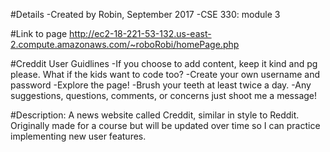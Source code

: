 #Details
-Created by Robin, September 2017
  -CSE 330: module 3

#Link to page
http://ec2-18-221-53-132.us-east-2.compute.amazonaws.com/~roboRobi/homePage.php

#Creddit User Guidlines
-If you choose to add content, keep it kind and pg please. What if the kids want to code too?
-Create your own username and password
-Explore the page! 
-Brush your teeth at least twice a day. 
-Any suggestions, questions, comments, or concerns just shoot me a message! 

#Description: 
A news website called Creddit, similar in style to Reddit. Originally made for a course but will be updated over time so I can practice implementing new user features. 
